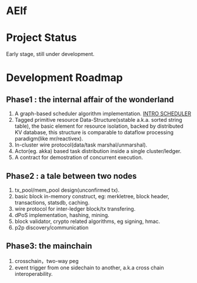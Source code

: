 # AElf

# Project Status

Early stage, still under development.

# Development Roadmap

## Phase1 : the internal affair of the wonderland

1. A graph-based scheduler algorithm implementation. [INTRO SCHEDULER](docs/SCHEDULER.md)
2. Tagged primitive resource Data-Structure(sstable a.k.a. sorted string table), the basic element for resource isolation, backed by distributed KV database, this structure is comparable to dataflow processing paradigm(like mr/reactivex).
3. In-cluster wire protocol(data/task marshal/unmarshal).
4. Actor(eg. akka) based task distribution inside a single cluster/ledger.
5. A contract for demostration of concurrent execution.

## Phase2 : a tale between two nodes

1. tx_pool/mem_pool design(unconfirmed tx).
2. basic block in-memory construct, eg: merkletree, block header, transactions, statsdb, caching.
3. wire protocol for inter-ledger block/tx transfering.
4. dPoS implementation, hashing, mining.
5. block validator, crypto related algorithms, eg signing, hmac.
6. p2p discovery/communication

## Phase3: the mainchain

1. crosschain，two-way peg
2. event trigger from one sidechain to another, a.k.a cross chain interoperability.

